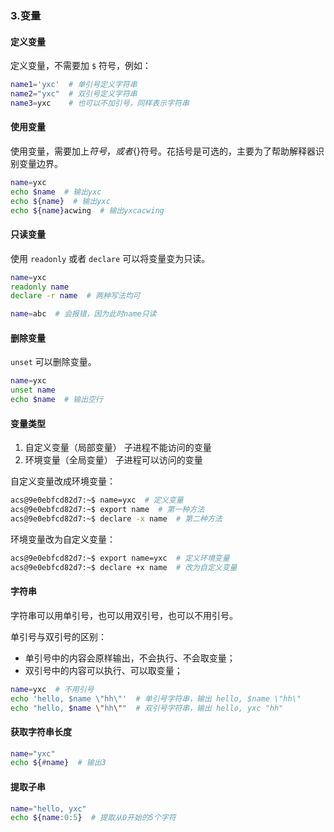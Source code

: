 ### 3.变量

#### 定义变量

定义变量，不需要加 `$` 符号，例如：

````bash
name1='yxc'  # 单引号定义字符串
name2="yxc"  # 双引号定义字符串
name3=yxc    # 也可以不加引号，同样表示字符串
````

#### 使用变量

使用变量，需要加上$符号，或者${}符号。花括号是可选的，主要为了帮助解释器识别变量边界。

````bash
name=yxc
echo $name  # 输出yxc
echo ${name}  # 输出yxc
echo ${name}acwing  # 输出yxcacwing
````

#### 只读变量

使用 `readonly` 或者 `declare` 可以将变量变为只读。

````bash
name=yxc
readonly name
declare -r name  # 两种写法均可

name=abc  # 会报错，因为此时name只读
````

#### 删除变量

`unset` 可以删除变量。

`````bash
name=yxc
unset name
echo $name  # 输出空行
`````

#### 变量类型

1. 自定义变量（局部变量）
   子进程不能访问的变量
2. 环境变量（全局变量）
   子进程可以访问的变量

自定义变量改成环境变量：

`````bash
acs@9e0ebfcd82d7:~$ name=yxc  # 定义变量
acs@9e0ebfcd82d7:~$ export name  # 第一种方法
acs@9e0ebfcd82d7:~$ declare -x name  # 第二种方法
`````


环境变量改为自定义变量：

```bash
acs@9e0ebfcd82d7:~$ export name=yxc  # 定义环境变量
acs@9e0ebfcd82d7:~$ declare +x name  # 改为自定义变量
```

#### 字符串

字符串可以用单引号，也可以用双引号，也可以不用引号。

单引号与双引号的区别：

* 单引号中的内容会原样输出，不会执行、不会取变量；
* 双引号中的内容可以执行、可以取变量；
````bash
name=yxc  # 不用引号
echo 'hello, $name \"hh\"'  # 单引号字符串，输出 hello, $name \"hh\"
echo "hello, $name \"hh\""  # 双引号字符串，输出 hello, yxc "hh"
````

#### 获取字符串长度

```bash
name="yxc"
echo ${#name}  # 输出3
```

#### 提取子串

````bash
name="hello, yxc"
echo ${name:0:5}  # 提取从0开始的5个字符
````